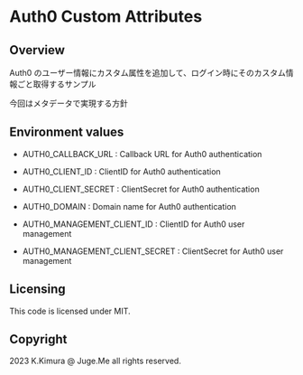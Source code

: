 # Auth0 Custom Attributes

## Overview

Auth0 のユーザー情報にカスタム属性を追加して、ログイン時にそのカスタム情報ごと取得するサンプル

今回はメタデータで実現する方針


## Environment values

- AUTH0_CALLBACK_URL : Callback URL for Auth0 authentication

- AUTH0_CLIENT_ID : ClientID for Auth0 authentication

- AUTH0_CLIENT_SECRET : ClientSecret for Auth0 authentication

- AUTH0_DOMAIN : Domain name for Auth0 authentication

- AUTH0_MANAGEMENT_CLIENT_ID : ClientID for Auth0 user management

- AUTH0_MANAGEMENT_CLIENT_SECRET : ClientSecret for Auth0 user management


## Licensing

This code is licensed under MIT.


## Copyright

2023 K.Kimura @ Juge.Me all rights reserved.

